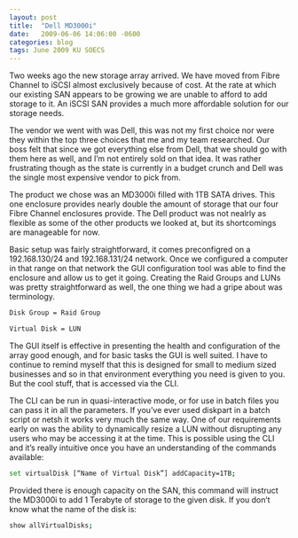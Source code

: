 ```yaml
---
layout: post
title:  "Dell MD3000i"
date:   2009-06-06 14:06:00 -0600
categories: blog
tags: June 2009 KU SOECS
---
```

Two weeks ago the new storage array arrived. We have moved from Fibre Channel to iSCSI almost exclusively because of cost. At the rate at which our existing SAN appears to be growing we are unable to afford to add storage to it. An iSCSI  SAN provides a much more affordable solution for our storage needs.

The vendor we went with was Dell, this was not my first choice nor were they within the top three choices that me and my team researched. Our boss felt that since we got everything else from Dell, that we should go with them here as well, and I’m not entirely sold on that idea. It was rather frustrating though as the state is currently in a budget crunch and Dell was the single most expensive vendor to pick from.

The product we chose was an MD3000i filled with 1TB SATA drives. This one enclosure provides nearly double the amount of storage that our four Fibre Channel enclosures provide. The Dell product was not nealrly as flexible as some of the other products we looked at, but its shortcomings are manageable for now.

Basic setup was fairly straightforward, it comes preconfigred on a 192.168.130/24 and 192.168.131/24 network. Once we configured a computer in that range on that network the GUI configuration tool was able to find the enclosure and allow us to get it going. Creating the Raid Groups and LUNs was pretty straightforward as well, the one thing we had a gripe about was terminology.

``` bash
Disk Group = Raid Group

Virtual Disk = LUN
```

The GUI itself is effective in presenting the health and configuration of the array good enough, and for basic tasks the GUI is well suited. I have to continue to remind myself that this is designed for small to medium sized businesses and so in that environment everything you need is given to you. But the cool stuff, that is accessed via the CLI.

The CLI can be run in quasi-interactive mode, or for use in batch files you can pass it in all the parameters. If you’ve ever used diskpart in a batch script or netsh it works very much the same way. One of our requirements early on was the ability to dynamically resize a LUN without disrupting any users who may be accessing it at the time. This is possible using the CLI and it’s really intuitive once you have an understanding of the commands available:

``` bash
set virtualDisk [“Name of Virtual Disk”] addCapacity=1TB;
```

Provided there is enough capacity on the SAN, this command will instruct the MD3000i to add 1 Terabyte of storage to the given disk. If you don’t know what the name of the disk is:

``` bash
show allVirtualDisks;
```
